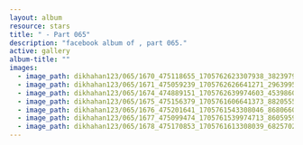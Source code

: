 ```yaml
---
layout: album
resource: stars
title: " - Part 065"
description: "facebook album of , part 065."
active: gallery
album-title: ""
images:
  - image_path: dikhahan123/065/1670_475118655_1705762623307938_3823979845580588416_n.jpg
  - image_path: dikhahan123/065/1671_475059239_1705762626641271_2963995724265604514_n.jpg
  - image_path: dikhahan123/065/1674_474889151_1705762639974603_4539860331990984591_n.jpg
  - image_path: dikhahan123/065/1675_475156379_1705761606641373_8820555433223780167_n.jpg
  - image_path: dikhahan123/065/1676_475201641_1705761543308046_8680660242162959930_n.jpg
  - image_path: dikhahan123/065/1677_475099474_1705761539974713_860595983824594435_n.jpg
  - image_path: dikhahan123/065/1678_475170853_1705761613308039_6825702502167593622_n.jpg
---
```


